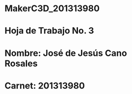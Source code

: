# MakerC3D_201313980

# Hoja de Trabajo No. 3
# Nombre: José de Jesús Cano Rosales
# Carnet: 201313980

